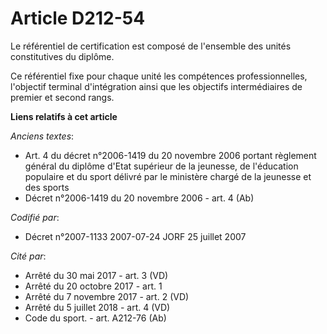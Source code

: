 # Article D212-54

Le référentiel de certification est composé de l'ensemble des unités constitutives du diplôme.

Ce référentiel fixe pour chaque unité les compétences professionnelles, l'objectif terminal d'intégration ainsi que les
objectifs intermédiaires de premier et second rangs.

**Liens relatifs à cet article**

_Anciens textes_:

  - Art. 4 du décret n°2006-1419 du 20 novembre 2006 portant règlement général du diplôme d'Etat supérieur de la jeunesse, de l'éducation populaire et du sport délivré par le ministère chargé de la jeunesse et des sports
  - Décret n°2006-1419 du 20 novembre 2006 - art. 4 (Ab)

_Codifié par_:

  - Décret n°2007-1133 2007-07-24 JORF 25 juillet 2007

_Cité par_:

  - Arrêté du 30 mai 2017 - art. 3 (VD)
  - Arrêté du 20 octobre 2017 - art. 1
  - Arrêté du 7 novembre 2017 - art. 2 (VD)
  - Arrêté du 5 juillet 2018 - art. 4 (VD)
  - Code du sport. - art. A212-76 (Ab)
